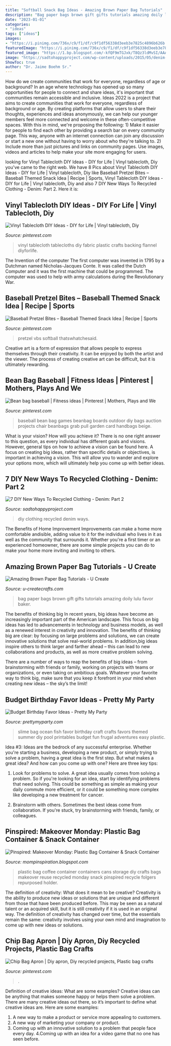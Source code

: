 ```yaml
---
title: "Softball Snack Bag Ideas - Amazing Brown Paper Bag Tutorials"
description: "Bag paper bags brown gift gifts tutorials amazing doily lulu favor baker"
date: "2023-01-01"
categories:
- "ideas"
tags: ["ideas"]
images:
- "https://i.pinimg.com/736x/c9/f1/df/c9f1df56338d3eeb3e7825c4896b626b.jpg"
featuredImage: "https://i.pinimg.com/736x/c9/f1/df/c9f1df56338d3eeb3e7825c4896b626b.jpg"
featured_image: "https://1.bp.blogspot.com/-kfQF9mTGJxk/T8Qz3ldMvSI/AAAAAAAAAOA/s1Dsu_hke-w/s1600/May+2012+054.JPG"
image: "https://sadtohappyproject.com/wp-content/uploads/2015/05/denim-bunting-diy-recycled-clothing-denim3.jpg"
ShowToc: true
author: "Dr. Jaime Boehm Sr."
---
```



How do we create communities that work for everyone, regardless of age or background?
In an age where technology has opened up so many opportunities for people to connect and share ideas, it's important that communities remain accessible and inclusive. Ideas 2022 is a project that aims to create communities that work for everyone, regardless of background or age. By creating platforms that allow users to share their thoughts, experiences and ideas anonymously, we can help our younger members feel more connected and welcome in these often-competitive spaces. With this in mind, we're proposing the following: 1) Make it easier for people to find each other by providing a search bar on every community page. This way, anyone with an internet connection can join any discussion or start a new one without having to worry about who they're talking to. 2) Include more than just pictures and links on community pages. Use images, videos and articles to help make your site more engaging for users.

	

		
looking for Vinyl Tablecloth DIY Ideas - DIY for Life | Vinyl tablecloth, Diy you've came to the right web. We have 8 Pics about Vinyl Tablecloth DIY Ideas - DIY for Life | Vinyl tablecloth, Diy like Baseball Pretzel Bites – Baseball Themed Snack Idea | Recipe | Sports, Vinyl Tablecloth DIY Ideas - DIY for Life | Vinyl tablecloth, Diy and also 7 DIY New Ways To Recycled Clothing - Denim: Part 2. Here it is:
		
    
## Vinyl Tablecloth DIY Ideas - DIY For Life | Vinyl Tablecloth, Diy

<img loading=lazy src="https://i.pinimg.com/736x/ac/8e/7a/ac8e7a9aec837a88be03aee100a2aee4--tablecloth-ideas-vinyl-tablecloth.jpg" onerror="this.onerror=null;this.src='https://tse4.mm.bing.net/th?id=OIP.dywv8L6_UMK_WY805Cj9gQHaHa&amp;pid=15.1';" alt="Vinyl Tablecloth DIY Ideas - DIY for Life | Vinyl tablecloth, Diy">

_Source: pinterest.com_

>vinyl tablecloth tablecloths diy fabric plastic crafts backing flannel diyforlife. 

	

The Invention of the computer
The first computer was invented in 1795 by a Dutchman named Nicholas-Jacques Conte. It was called the Dutch Computer and it was the first machine that could be programmed. The computer was used to help with army calculations during the Revolutionary War.

    
## Baseball Pretzel Bites – Baseball Themed Snack Idea | Recipe | Sports

<img loading=lazy src="https://i.pinimg.com/736x/d0/a8/e7/d0a8e7b103a3945c937f9ad6d76a79a3.jpg" onerror="this.onerror=null;this.src='https://tse1.mm.bing.net/th?id=OIP.-1Iq6NFVMewrKBIyOrzOnwHaKX&amp;pid=15.1';" alt="Baseball Pretzel Bites – Baseball Themed Snack Idea | Recipe | Sports">

_Source: pinterest.com_

>pretzel vbs softball thatswhatchesaid. 

	

Creative art is a form of expression that allows people to express themselves through their creativity. It can be enjoyed by both the artist and the viewer. The process of creating creative art can be difficult, but it is ultimately rewarding.

    
## Bean Bag Baseball | Fitness Ideas | Pinterest | Mothers, Plays And We

<img loading=lazy src="https://s-media-cache-ak0.pinimg.com/736x/cf/5b/87/cf5b879419d83f68c3bd52013439a156.jpg" onerror="this.onerror=null;this.src='https://tse3.mm.bing.net/th?id=OIP.zNFNHRsW7DgxT6TM79BbYAHaLH&amp;pid=15.1';" alt="Bean bag baseball | Fitness ideas | Pinterest | Mothers, Plays and We">

_Source: pinterest.com_

>baseball bean bag games beanbag boards outdoor diy bags auction projects chair beanbags grab pull garden card handbags beige. 

	

What is your vision? How will you achieve it?
There is no one right answer to this question, as every individual has different goals and visions. However, general tips on how to achieve a vision can be found here. A focus on creating big ideas, rather than specific details or objectives, is important in achieving a vision. This will allow you to wander and explore your options more, which will ultimately help you come up with better ideas.

    
## 7 DIY New Ways To Recycled Clothing - Denim: Part 2

<img loading=lazy src="https://sadtohappyproject.com/wp-content/uploads/2015/05/denim-bunting-diy-recycled-clothing-denim3.jpg" onerror="this.onerror=null;this.src='https://tse4.mm.bing.net/th?id=OIP._w0aUTQl6mBQMQpubduQKAHaLI&amp;pid=15.1';" alt="7 DIY New Ways To Recycled Clothing - Denim: Part 2">

_Source: sadtohappyproject.com_

>diy clothing recycled denim ways. 

	

The Benefits of Home Improvement
Improvements can make a home more comfortable andisible, adding value to it for the individual who lives in it as well as the community that surrounds it. Whether you're a first timer or an experienced homeowner, there are some simple projects you can do to make your home more inviting and inviting to others.

    
## Amazing Brown Paper Bag Tutorials - U Create

<img loading=lazy src="http://www.u-createcrafts.com/wp-content/uploads/2015/04/doily-gift-bags.jpg" onerror="this.onerror=null;this.src='https://tse1.mm.bing.net/th?id=OIP.f2NpUKEaAeQpbC7SJdX6IAAAAA&amp;pid=15.1';" alt="Amazing Brown Paper Bag Tutorials - U Create">

_Source: u-createcrafts.com_

>bag paper bags brown gift gifts tutorials amazing doily lulu favor baker. 

	

The benefits of thinking big
In recent years, big ideas have become an increasingly important part of the American landscape. This focus on big ideas has led to advancements in technology and business models, as well as a renewed interest in creativity and innovation.
The benefits of thinking big are clear: by focusing on large problems and solutions, we can create innovative solutions that solve real-world problems. In addition,big ideas inspire others to think larger and farther ahead – this can lead to new collaborations and products, as well as more creative problem solving.

There are a number of ways to reap the benefits of big ideas – from brainstorming with friends or family, working on projects with teams or organizations, or even taking on ambitious goals. Whatever your favorite way to think big, make sure that you keep it forefront in your mind when creating new ideas – the sky’s the limit!

    
## Budget Birthday Favor Ideas - Pretty My Party

<img loading=lazy src="http://www.prettymyparty.com/wp-content/uploads/2016/07/fish-in-slime-bag-party-favor.jpg" onerror="this.onerror=null;this.src='https://tse4.mm.bing.net/th?id=OIP.dsKe7NFDSyCOae8qZ3BlfwHaK9&amp;pid=15.1';" alt="Budget Birthday Favor Ideas - Pretty My Party">

_Source: prettymyparty.com_

>slime bag ocean fish favor birthday craft crafts favors themed summer diy pool printables budget fun frugal adventures easy plastic. 

	

Idea #3:
Ideas are the bedrock of any successful enterprise. Whether you're starting a business, developing a new product, or simply trying to solve a problem, having a great idea is the first step.
But what makes a great idea? And how can you come up with one? Here are three key tips:

1. Look for problems to solve. A great idea usually comes from solving a problem. So if you're looking for an idea, start by identifying problems that need solving. This could be something as simple as making your daily commute more efficient, or it could be something more complex like developing a new treatment for cancer.

2. Brainstorm with others. Sometimes the best ideas come from collaboration. If you're stuck, try brainstorming with friends, family, or colleagues.

    
## Pinspired: Makeover Monday: Plastic Bag Container &amp; Snack Container

<img loading=lazy src="https://1.bp.blogspot.com/-kfQF9mTGJxk/T8Qz3ldMvSI/AAAAAAAAAOA/s1Dsu_hke-w/s1600/May+2012+054.JPG" onerror="this.onerror=null;this.src='https://tse2.mm.bing.net/th?id=OIP.OmQ2uGC4APvBRvQKwFciKwHaLG&amp;pid=15.1';" alt="Pinspired: Makeover Monday: Plastic Bag Container &amp; Snack Container">

_Source: mompinspiration.blogspot.com_

>plastic bag coffee container containers cans storage diy crafts bags makeover reuse recycled monday snack pinspired recycle folgers repurposed holder. 

	

The definition of creativity: What does it mean to be creative?
Creativity is the ability to produce new ideas or solutions that are unique and different from those that have been produced before. This may be seen as a natural talent or an acquired skill, but it is still creativity if it is used in an original way. The definition of creativity has changed over time, but the essentials remain the same: creativity involves using your own mind and imagination to come up with new ideas or solutions.

    
## Chip Bag Apron | Diy Apron, Diy Recycled Projects, Plastic Bag Crafts

<img loading=lazy src="https://i.pinimg.com/736x/c9/f1/df/c9f1df56338d3eeb3e7825c4896b626b.jpg" onerror="this.onerror=null;this.src='https://tse4.mm.bing.net/th?id=OIP.3WPx_9pHMJ36zpZzgvTnRAHaLF&amp;pid=15.1';" alt="Chip Bag Apron | Diy apron, Diy recycled projects, Plastic bag crafts">

_Source: pinterest.com_

>. 

	

Definition of creative ideas: What are some examples?
Creative ideas can be anything that makes someone happy or helps them solve a problem. There are many creative ideas out there, so it’s important to define what creative ideas are. Here are some examples:
1. A new way to make a product or service more appealing to customers.
2. A new way of marketing your company or product.
3. Coming up with an innovative solution to a problem that people face every day.
4.Coming up with an idea for a video game that no one has seen before.

